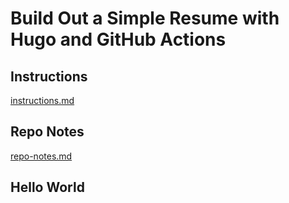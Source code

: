 # Build Out a Simple Resume with Hugo and GitHub Actions


## Instructions

[instructions.md](./instructions.md)


## Repo Notes

[repo-notes.md](./repo-notes.md)


## Hello World
